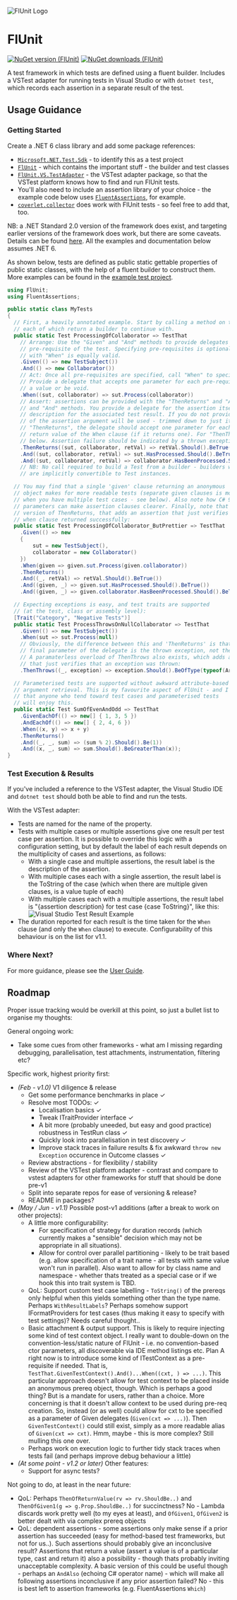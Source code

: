 ﻿![FlUnit Logo](src/FlUnitIcon.png)

# FlUnit

[![NuGet version (FlUnit)](https://img.shields.io/nuget/v/FlUnit.svg?style=flat-square)](https://www.nuget.org/packages/FlUnit/) [![NuGet downloads (FlUnit)](https://img.shields.io/nuget/dt/FlUnit.svg?style=flat-square)](https://www.nuget.org/packages/FlUnit/)

A test framework in which tests are defined using a fluent builder. Includes a VSTest adapter for running tests in Visual Studio or with `dotnet test`, which records each assertion in a separate result of the test. 

## Usage Guidance

### Getting Started

Create a .NET 6 class library and add some package references:
- [`Microsoft.NET.Test.Sdk`](https://www.nuget.org/packages/Microsoft.NET.Test.Sdk/) - to identify this as a test project
- [`FlUnit`](https://www.nuget.org/packages/FlUnit/) - which contains the important stuff - the builder and test classes
- [`FlUnit.VS.TestAdapter`](https://www.nuget.org/packages/FlUnit.VS.TestAdapter/) - the VSTest adapter package, so that the VSTest platform knows how to find and run FlUnit tests.
- You'll also need to include an assertion library of your choice - the example code below uses [`FluentAssertions`](https://www.nuget.org/packages/FluentAssertions/), for example.
- [`coverlet.collector`](https://www.nuget.org/packages/coverlet.collector/) does work with FlUnit tests - so feel free to add that, too.

NB: a .NET Standard 2.0 version of the framework does exist, and targeting earlier versions of the framework does work, but there are some caveats. Details can be found [here](docs/user-guide/other-notes.md#caveats-when-targeting-net-5-or-earlier). All the examples and documentation below assumes .NET 6.

As shown below, tests are defined as public static gettable properties of public static classes, with the help of a fluent builder to construct them. More examples can be found in the [example test project](./src/Example.TestProject/ExampleTests.cs).

```csharp
using FlUnit;
using FluentAssertions;

public static class MyTests
{
  // First, a heavily annotated example. Start by calling a method on the "TestThat" static class,
  // each of which return a builder to continue with.
  public static Test ProcessingOfCollaborator => TestThat
    // Arrange: Use the "Given" and "And" methods to provide delegates for obtaining each
    // pre-requisite of the test. Specifying pre-requisites is optional. Starting your test
    // with "When" is equally valid.
    .Given(() => new TestSubject())
    .And(() => new Collaborator())
    // Act: Once all pre-requisites are specified, call "When" to specify the "Act" part of the test.
    // Provide a delegate that accepts one parameter for each pre-requisite. The delegate can return
    // a value or be void.
    .When((sut, collaborator) => sut.Process(collaborator))
    // Assert: assertions can be provided with the "ThenReturns" and "And" methods, or the "ThenThrows"
    // and "And" methods. You provide a delegate for the assertion itself and (optionally) a string
    // description for the associated test result. If you do not provide an explicit description, the text
    // of the assertion argument will be used - trimmed down to just its body if it is a lambda. For
    // "ThenReturns", the delegate should accept one parameter for each pre-requisite, and one for the
    // return value of the When clause (if it returns one). For "ThenThrows", see the third example,
    // below. Assertion failure should be indicated by a thrown exception.
    .ThenReturns((sut, collaborator, retVal) => retVal.Should().BeTrue())
    .And((sut, collaborator, retVal) => sut.HasProcessed.Should().BeTrue())
    .And((sut, collaborator, retVal) => collaborator.HasBeenProcessed.Should().BeTrue());
    // NB: No call required to build a Test from a builder - builders with at least one declared assertion
    // are implicitly convertible to Test instances.

  // You may find that a single 'given' clause returning an anonymous
  // object makes for more readable tests (separate given clauses is more useful when
  // when you have multiple test cases - see below). Also note how C# 9's lambda discard
  // parameters can make assertion clauses clearer. Finally, note that there is a parameterless
  // version of ThenReturns, that adds an assertion that just verifies that the
  // when clause returned successfully:
  public static Test ProcessingOfCollaborator_ButPrettier => TestThat
    .Given(() => new
    {
        sut = new TestSubject(),
        collaborator = new Collaborator()
    })
    .When(given => given.sut.Process(given.collaborator))
    .ThenReturns()
    .And((_, retVal) => retVal.Should().BeTrue())
    .And((given, _) => given.sut.HasProcessed.Should().BeTrue())
    .And((given, _) => given.collaborator.HasBeenProcessed.Should().BeTrue());

  // Expecting exceptions is easy, and test traits are supported
  // (at the test, class or assembly level):
  [Trait("Category", "Negative Tests")]
  public static Test ProcessThrowsOnNullCollaborator => TestThat
    .Given(() => new TestSubject())
    .When(sut => sut.Process(null))
    // Obviously, the difference between this and 'ThenReturns' is that the
    // final parameter of the delegate is the thrown exception, not the return value.
    // A paramaterless overload of ThenThrows also exists, which adds an assertion
    // that just verifies that an exception was thrown:
    .ThenThrows((_, exception) => exception.Should().BeOfType(typeof(ArgumentNullException)));

  // Parameterised tests are supported without awkward attribute-based
  // argument retrieval. This is my favourite aspect of FlUnit - and I suspect
  // that anyone who tend toward test cases and parameterised tests
  // will enjoy this.
  public static Test SumOfEvenAndOdd => TestThat
    .GivenEachOf(() => new[] { 1, 3, 5 })
    .AndEachOf(() => new[] { 2, 4, 6 })
    .When((x, y) => x + y)
    .ThenReturns()
    .And((_, _, sum) => (sum % 2).Should().Be(1))
    .And((x, _, sum) => sum.Should().BeGreaterThan(x));
}
```

### Test Execution & Results

If you've included a reference to the VSTest adapter, the Visual Studio IDE and `dotnet test` should both be able to find and run the tests.

With the VSTest adapter:
* Tests are named for the name of the property.
* Tests with multiple cases or multiple assertions give one result per test case per assertion. It is possible to override this logic with a configuration setting, but by default the label of each result depends on the multiplicity of cases and assertions, as follows:
  * With a single case and multiple assertions, the result label is the description of the assertion.
  * With multiple cases each with a single assertion, the result label is the ToString of the case (which when there are multiple given clauses, is a value tuple of each)
  * With multiple cases each with a multiple assertions, the result label is "\{assertion description\} for test case \{case ToString\}", like this:  
    ![Visual Studio Test Result Example](docs/VSTestResultExample.png)
* The duration reported for each result is the time taken for the `When` clause (and only the `When` clause) to execute. Configurability of this behaviour is on the list for v1.1.

### Where Next?

For more guidance, please see the [User Guide](docs/user-guide/README.md).

## Roadmap

Proper issue tracking would be overkill at this point, so just a bullet list to organise my thoughts:

General ongoing work:
- Take some cues from other frameworks - what am I missing regarding debugging, parallelisation, test attachments, instrumentation, filtering etc?

Specific work, highest priority first:
- *(Feb - v1.0)* V1 diligence & release
  - Get some performance benchmarks in place ✓
  - Resolve most TODOs: ✓
    - Localisation basics ✓
    - Tweak ITraitProvider interface ✓
    - A bit more (probably uneeded, but easy and good practice) robustness in TestRun class ✓
    - Quickly look into parallelisation in test discovery ✓
    - Improve stack traces in failure results & fix awkward `throw new Exception` occurence in Outcome classes ✓ 
  - Review abstractions - for flexibility / stability
  - Review of the VSTest platform adapter - contrast and compare to vstest adapters for other frameworks for stuff that should be done pre-v1
  - Split into separate repos for ease of versioning & release?
  - README in packages?
- *(May / Jun - v1.1)* Possible post-v1 additions (after a break to work on other projects):
  - A little more configurability:
    - For specification of strategy for duration records (which currently makes a "sensible" decision which may not be appropriate in all situations).
    - Allow for control over parallel partitioning - likely to be trait based (e.g. allow specification of a trait name - all tests with same value won't run in parallel). Also want to allow for by class name and namespace - whether thats treated as a special case or if we hook this into trait system is TBD.
  - QoL: Support custom test case labelling - `ToString()` of the prereqs only helpful when this yields something other than the type name. Perhaps `WithResultLabels`? Perhaps somehow support IFormatProviders for test cases (thus making it easy to specify with test settings)? Needs careful thought..
  - Basic attachment & output support.
This is likely to require injecting some kind of test context object.
I really want to double-down on the convention-less/static nature of FlUnit - i.e. no convention-based ctor parameters, all discoverable via IDE method listings etc.
Plan A right now is to introduce some kind of ITestContext as a pre-requisite if needed.
That is, `TestThat.GivenTestContext().And()...When((cxt, ) => ...)`.
This particular approach doesn't allow for test context to be placed inside an anonymous prereq object, though.
Which is perhaps a good thing? But is a mandate for users, rather than a choice.
More concerning is that it doesn't allow context to be used during pre-req creation.
So, instead (or as well) could allow for cxt to be specified as a parameter of Given delegates (`Given(cxt => ...)`).
Then `GivenTestContext()` could still exist, simply as a more readable alias of `Given(cxt => cxt)`.
Hmm, maybe - this is more complex?
Still mulling this one over.
  - Perhaps work on execution logic to further tidy stack traces when tests fail (and perhaps improve debug behaviour a little)
- *(At some point - v1.2 or later)* Other features:
  - Support for async tests?

Not going to do, at least in the near future:
- QoL: Perhaps `ThenOfReturnValue(rv => rv.ShouldBe..)` and `ThenOfGiven1(g => g.Prop.ShouldBe..)` for succinctness? No - Lambda discards work pretty well (to my eyes at least), and `OfGiven1`, `OfGiven2` is better dealt with via complex prereq objects
- QoL: dependent assertions - some assertions only make sense if a prior assertion has succeeded (easy for method-based test frameworks, but not for us..). Such assertions should probably give an inconclusive result? Assertions that return a value (assert a value is of a particular type, cast and return it) also a possibility - though thats probably inviting unacceptable complexity. A basic version of this could be useful though - perhaps an `AndAlso` (echoing C# operator name) - which will make all following assertions inconclusive if any prior assertion failed? No - this is best left to assertion frameworks (e.g. FluentAssertions `Which`)


